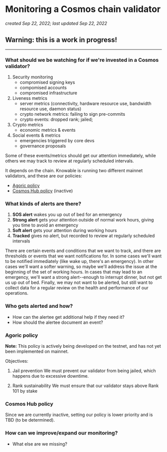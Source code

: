 # Monitoring a Cosmos chain validator
###### *created Sep 22, 2022; last updated Sep 22, 2022*
## Warning: this is a work in progress!
----

### What should we be watching for if we're invested in a Cosmos validator?
1. Security monitoring
    - compromised signing keys
    - compomised accounts
    - compromised infrastructure
2. Liveness metrics
    - server metrics (connectivity, hardware resource use, bandwidth resource use, daemon status)
    - crypto network metrics: failing to sign pre-commits
    - crypto events: dropped rank; jailed;
3. Crypto metrics
    - economic metrics & events
4. Social events & metrics
    - emergencies triggered by core devs
    - governance proposals

Some of these events/metrics should get our attention immediately, while others we may track to review at regularly scheduled intervals.

It depends on the chain. Knowable is running two different mainnet validators, and these are our policies:
- [Agoric policy](#agoric-policy)
- [Cosmos Hub policy](#cosmos-hub-policy) (inactive)

### What kinds of alerts are there?
1. **SOS alert** wakes you up out of bed for an emergency 
2. **Strong alert** gets your attention outside of normal work hours, giving you time to avoid an emergency
3. **Soft alert** gets your attention during working hours
4. **Tracked** gives no alert, but recorded to review at regularly scheduled intervals

There are certain events and conditions that we want to track, and there are thresholds or events that we want notifications for.
In some cases we'll want to be notified immediately (like wake up, there's an emergency). In other cases we'll want a softer warning, so
maybe we'll address the issue at the beginning of the set of working hours. In cases that may lead to an emergency, we'll want a strong alert--enough to interrupt dinner, but not get us up out of bed. Finally, we may not want to be alerted, but still want to collect data for a regular review on the health and performance of our operations.

### Who gets alerted and how?
- How can the alertee get additional help if they need it?
- How should the alertee document an event? 

### Agoric policy
**Note:** This policy is actively being developed on the testnet, and has not yet been implemented on mainnet.

Objectives:
1. Jail prevention
We must prevent our validator from being jailed, which happens due to excessive downtime.

2. Rank sustainability
We must ensure that our validator stays above Rank 101 by stake


### Cosmos Hub policy
Since we are currently inactive, setting our policy is lower priority and is TBD (to be determined).

### How can we improve/expand our monitoring?
- What else are we missing?
